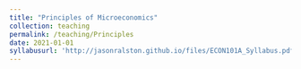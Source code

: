 ```yaml
---
title: "Principles of Microeconomics"
collection: teaching
permalink: /teaching/Principles
date: 2021-01-01
syllabusurl: 'http://jasonralston.github.io/files/ECON101A_Syllabus.pdf'
---
```

